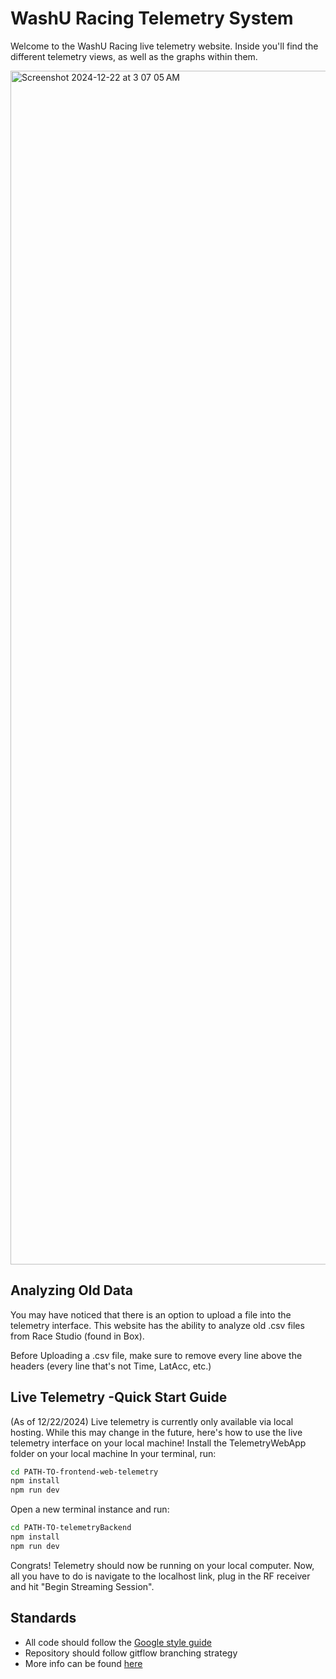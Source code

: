 # WashU Racing Telemetry System
Welcome to the WashU Racing live telemetry website. 
Inside you'll find the different telemetry views, as well as the graphs within them.

<img width="1910" alt="Screenshot 2024-12-22 at 3 07 05 AM" src="https://github.com/user-attachments/assets/fa0c2559-98aa-4f01-b717-e99933807479" />

## Analyzing Old Data
You may have noticed that there is an option to upload a file into the telemetry interface. This website
has the ability to analyze old .csv files from Race Studio (found in Box).


Before Uploading a .csv file, make sure to remove every line above the headers (every line that's not Time, LatAcc, etc.)


## Live Telemetry -Quick Start Guide
(As of 12/22/2024) Live telemetry is currently only available via local hosting. While this may change in the future, here's how to use the live telemetry interface on your local machine!
Install the TelemetryWebApp folder on your local machine
In your terminal, run:
```sh
cd PATH-TO-frontend-web-telemetry
npm install
npm run dev
```
Open a new terminal instance and run:
```sh
cd PATH-TO-telemetryBackend
npm install
npm run dev
```

Congrats! Telemetry should now be running on your local computer. Now, all you have to do is navigate to the localhost
link, plug in the RF receiver 
and hit "Begin Streaming Session".


## Standards

- All code should follow the [Google style guide](https://google.github.io/styleguide/)
- Repository should follow gitflow branching strategy
- More info can be found [here](https://docs.google.com/document/d/1ARGR6GPORXKE09iwE0viAhfVXgTAP3NhcMlSWubIhwk/edit?usp=sharing)
